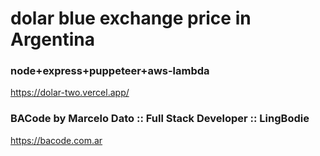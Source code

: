 # dolar blue exchange price in Argentina
### node+express+puppeteer+aws-lambda
https://dolar-two.vercel.app/

### BACode by Marcelo Dato :: Full Stack Developer :: LingBodie
https://bacode.com.ar
